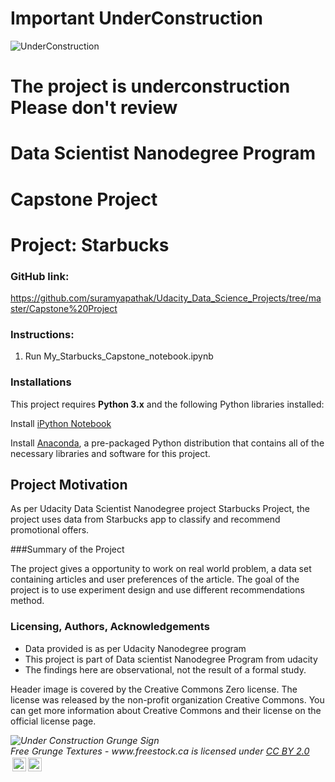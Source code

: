# Important UnderConstruction

<img src="https://live.staticflickr.com/5240/7417287052_ca9e644931_b.jpg" alt="UnderConstruction" />

# The project is underconstruction Please don't review 

# Data Scientist Nanodegree Program

# Capstone Project

# Project: Starbucks

### GitHub link: 
https://github.com/suramyapathak/Udacity_Data_Science_Projects/tree/master/Capstone%20Project

### Instructions:
1. Run My_Starbucks_Capstone_notebook.ipynb


### Installations

This project requires **Python 3.x** and the following Python libraries installed:



Install [iPython Notebook](http://ipython.org/notebook.html)

Install [Anaconda](https://www.anaconda.com/products/individual), a pre-packaged Python distribution that contains all of the necessary libraries and software for this project.

## Project Motivation

As per Udacity Data Scientist Nanodegree project Starbucks Project, the project uses data from Starbucks app to classify and recommend promotional offers.

###Summary of the Project

The project gives a opportunity to work on real world problem, a data set containing articles and user preferences of the article. The goal of the project is to use experiment design and use different recommendations method.


### Licensing, Authors, Acknowledgements 

- Data provided is as per Udacity Nanodegree program 
- This project is part of Data scientist Nanodegree Program from udacity 
- The findings here are observational, not the result of a formal study.

Header image is covered by the Creative Commons Zero license. The  license was released by the non-profit organization Creative Commons. You can get more information about Creative Commons and their license on the official license page.
<p style="font-size: 0.9rem;font-style: italic;"><img style="display: block;" src=" " alt="Under Construction Grunge Sign">Free Grunge Textures - www.freestock.ca</a></span> is licensed under <a href="https://creativecommons.org/licenses/by/2.0/?ref=ccsearch&atype=html" style="margin-right: 5px;">CC BY 2.0</a><a href="https://creativecommons.org/licenses/by/2.0/?ref=ccsearch&atype=html" target="_blank" rel="noopener noreferrer" style="display: inline-block;white-space: none;margin-top: 2px;margin-left: 3px;height: 22px !important;"><img style="height: inherit;margin-right: 3px;display: inline-block;" src="https://search.creativecommons.org/static/img/cc_icon.svg?image_id=05a1390b-7da0-475f-a087-7ad0f18c93b3" /><img style="height: inherit;margin-right: 3px;display: inline-block;" src="https://search.creativecommons.org/static/img/cc-by_icon.svg" /></a></p>
